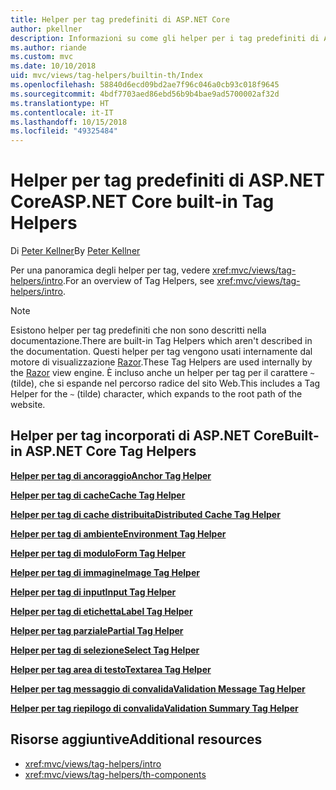 ```yaml
---
title: Helper per tag predefiniti di ASP.NET Core
author: pkellner
description: Informazioni su come gli helper per i tag predefiniti di ASP.NET Core sono utili per incrementare la produttività.
ms.author: riande
ms.custom: mvc
ms.date: 10/10/2018
uid: mvc/views/tag-helpers/builtin-th/Index
ms.openlocfilehash: 58840d6ecd09bd2ae7f96c046a0cb93c018f9645
ms.sourcegitcommit: 4bdf7703aed86ebd56b9b4bae9ad5700002af32d
ms.translationtype: HT
ms.contentlocale: it-IT
ms.lasthandoff: 10/15/2018
ms.locfileid: "49325484"
---
```

# <a name="aspnet-core-built-in-tag-helpers"></a><span data-ttu-id="8c420-103">Helper per tag predefiniti di ASP.NET Core</span><span class="sxs-lookup"><span data-stu-id="8c420-103">ASP.NET Core built-in Tag Helpers</span></span>

<span data-ttu-id="8c420-104">Di [Peter Kellner](http://peterkellner.net)</span><span class="sxs-lookup"><span data-stu-id="8c420-104">By [Peter Kellner](http://peterkellner.net)</span></span>

<span data-ttu-id="8c420-105">Per una panoramica degli helper per tag, vedere <xref:mvc/views/tag-helpers/intro>.</span><span class="sxs-lookup"><span data-stu-id="8c420-105">For an overview of Tag Helpers, see <xref:mvc/views/tag-helpers/intro>.</span></span>

> [!NOTE]
> <span data-ttu-id="8c420-106">Esistono helper per tag predefiniti che non sono descritti nella documentazione.</span><span class="sxs-lookup"><span data-stu-id="8c420-106">There are built-in Tag Helpers which aren't described in the documentation.</span></span> <span data-ttu-id="8c420-107">Questi helper per tag vengono usati internamente dal motore di visualizzazione [Razor](xref:mvc/views/razor).</span><span class="sxs-lookup"><span data-stu-id="8c420-107">These Tag Helpers are used internally by the [Razor](xref:mvc/views/razor) view engine.</span></span> <span data-ttu-id="8c420-108">È incluso anche un helper per tag per il carattere `~` (tilde), che si espande nel percorso radice del sito Web.</span><span class="sxs-lookup"><span data-stu-id="8c420-108">This includes a Tag Helper for the `~` (tilde) character, which expands to the root path of the website.</span></span>

## <a name="built-in-aspnet-core-tag-helpers"></a><span data-ttu-id="8c420-109">Helper per tag incorporati di ASP.NET Core</span><span class="sxs-lookup"><span data-stu-id="8c420-109">Built-in ASP.NET Core Tag Helpers</span></span>

<span data-ttu-id="8c420-110">**[Helper per tag di ancoraggio](xref:mvc/views/tag-helpers/builtin-th/anchor-tag-helper)**</span><span class="sxs-lookup"><span data-stu-id="8c420-110">**[Anchor Tag Helper](xref:mvc/views/tag-helpers/builtin-th/anchor-tag-helper)**</span></span>

<span data-ttu-id="8c420-111">**[Helper per tag di cache](xref:mvc/views/tag-helpers/builtin-th/cache-tag-helper)**</span><span class="sxs-lookup"><span data-stu-id="8c420-111">**[Cache Tag Helper](xref:mvc/views/tag-helpers/builtin-th/cache-tag-helper)**</span></span>

<span data-ttu-id="8c420-112">**[Helper per tag di cache distribuita](xref:mvc/views/tag-helpers/builtin-th/distributed-cache-tag-helper)**</span><span class="sxs-lookup"><span data-stu-id="8c420-112">**[Distributed Cache Tag Helper](xref:mvc/views/tag-helpers/builtin-th/distributed-cache-tag-helper)**</span></span>

<span data-ttu-id="8c420-113">**[Helper per tag di ambiente](xref:mvc/views/tag-helpers/builtin-th/environment-tag-helper)**</span><span class="sxs-lookup"><span data-stu-id="8c420-113">**[Environment Tag Helper](xref:mvc/views/tag-helpers/builtin-th/environment-tag-helper)**</span></span>

[comment]: **[FormActionTagHelper](xref:mvc/views/tag-helpers/builtin-th/form-action-tag-helper)**

<span data-ttu-id="8c420-114">**[Helper per tag di modulo](xref:mvc/views/working-with-forms#the-form-tag-helper)**</span><span class="sxs-lookup"><span data-stu-id="8c420-114">**[Form Tag Helper](xref:mvc/views/working-with-forms#the-form-tag-helper)**</span></span>

<span data-ttu-id="8c420-115">**[Helper per tag di immagine](xref:mvc/views/tag-helpers/builtin-th/image-tag-helper)**</span><span class="sxs-lookup"><span data-stu-id="8c420-115">**[Image Tag Helper](xref:mvc/views/tag-helpers/builtin-th/image-tag-helper)**</span></span>

<span data-ttu-id="8c420-116">**[Helper per tag di input](xref:mvc/views/working-with-forms#the-input-tag-helper)**</span><span class="sxs-lookup"><span data-stu-id="8c420-116">**[Input Tag Helper](xref:mvc/views/working-with-forms#the-input-tag-helper)**</span></span>

<span data-ttu-id="8c420-117">**[Helper per tag di etichetta](xref:mvc/views/working-with-forms#the-label-tag-helper)**</span><span class="sxs-lookup"><span data-stu-id="8c420-117">**[Label Tag Helper](xref:mvc/views/working-with-forms#the-label-tag-helper)**</span></span>

[comment]: **[LinkTagHelper](xref:mvc/views/tag-helpers/builtin-th/link-tag-helper)**

[comment]: **[OptionTagHelper](xref:mvc/views/tag-helpers/builtin-th/option-tag-helper)**

[comment]: **[ScriptTagHelper](xref:mvc/views/tag-helpers/builtin-th/script-tag-helper)**

<span data-ttu-id="8c420-118">**[Helper per tag parziale](xref:mvc/views/tag-helpers/builtin-th/partial-tag-helper)**</span><span class="sxs-lookup"><span data-stu-id="8c420-118">**[Partial Tag Helper](xref:mvc/views/tag-helpers/builtin-th/partial-tag-helper)**</span></span>

<span data-ttu-id="8c420-119">**[Helper per tag di selezione](xref:mvc/views/working-with-forms#the-select-tag-helper)**</span><span class="sxs-lookup"><span data-stu-id="8c420-119">**[Select Tag Helper](xref:mvc/views/working-with-forms#the-select-tag-helper)**</span></span>

<span data-ttu-id="8c420-120">**[Helper per tag area di testo](xref:mvc/views/working-with-forms#the-textarea-tag-helper)**</span><span class="sxs-lookup"><span data-stu-id="8c420-120">**[Textarea Tag Helper](xref:mvc/views/working-with-forms#the-textarea-tag-helper)**</span></span>

<span data-ttu-id="8c420-121">**[Helper per tag messaggio di convalida](xref:mvc/views/working-with-forms#the-validation-message-tag-helper)**</span><span class="sxs-lookup"><span data-stu-id="8c420-121">**[Validation Message Tag Helper](xref:mvc/views/working-with-forms#the-validation-message-tag-helper)**</span></span>

<span data-ttu-id="8c420-122">**[Helper per tag riepilogo di convalida](xref:mvc/views/working-with-forms#the-validation-summary-tag-helper)**</span><span class="sxs-lookup"><span data-stu-id="8c420-122">**[Validation Summary Tag Helper](xref:mvc/views/working-with-forms#the-validation-summary-tag-helper)**</span></span>

## <a name="additional-resources"></a><span data-ttu-id="8c420-123">Risorse aggiuntive</span><span class="sxs-lookup"><span data-stu-id="8c420-123">Additional resources</span></span>

* <xref:mvc/views/tag-helpers/intro>
* <xref:mvc/views/tag-helpers/th-components>
